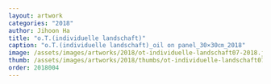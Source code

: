 ```yaml
---
layout: artwork
categories: "2018"
author: Jihoon Ha
title: "o.T.(individuelle landschaft)"
caption: "o.T.(individuelle landschaft)_oil on panel_30×30㎝_2018"
image: /assets/images/artworks/2018/ot-individuelle-landschaft07-2018.jpg
thumb: /assets/images/artworks/2018/thumbs/ot-individuelle-landschaft07-2018.jpg
order: 2018004
---
```

